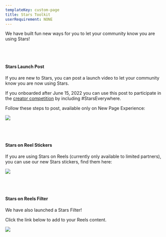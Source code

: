 ```yaml
---
templateKey: custom-page
title: Stars Toolkit
userRequirement: NONE
---
```

<div class="stars-toolkit">

We have built fun new ways for you to let your community know you are using Stars!

#### **<br><br><br>Stars Launch Post**

If you are new to Stars, you can post a launch video to let your community know you are now using Stars. 

If you onboarded after June 15, 2022 you can use this post to participate in the <a href="https://starsfest2022.fnvirtual.app/creator-competition" target="_blank">creator competition</a> by including #StarsEverywhere. 

Follow these steps to post, available only on New Page Experience:

![](/img/sf22-fnv-toolkit-launchpost_v2.png)

#### **<br><br><br>Stars on Reel Stickers**

If you are using Stars on Reels (currently only available to limited partners), you can use our new Stars stickers, find them here: <br>

![](/img/sf22-fnv-toolkit-stickers_v2.png)

#### **<br><br><br>Stars on Reels Filter**  

We have also launched a Stars Filter! 

Click the link below to add to your Reels content.<br>

<div class="gif-row">
<div>

![](https://fntech.sfo2.cdn.digitaloceanspaces.com/fb_starsfest/Viewer.gif)

</div>
<div>   
</div>
</div>


<div>